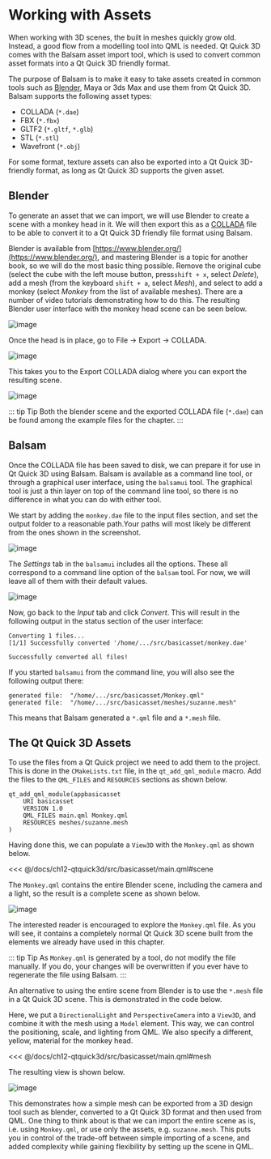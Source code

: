 # Working with Assets

When working with 3D scenes, the built in meshes quickly grow old. Instead, a good flow from a modelling tool into QML is needed. Qt Quick 3D comes with the Balsam asset import tool, which is used to convert common asset formats into a Qt Quick 3D friendly format.

The purpose of Balsam is to make it easy to take assets created in common tools such as [Blender](https://www.blender.org/), Maya or 3ds Max and use them from Qt Quick 3D. Balsam supports the following asset types:

- COLLADA (``*.dae``)
- FBX (``*.fbx``)
- GLTF2 (``*.gltf``, ``*.glb``)
- STL (``*.stl``)
- Wavefront (``*.obj``)

For some format, texture assets can also be exported into a Qt Quick 3D-friendly format, as long as Qt Quick 3D supports the given asset.

## Blender

To generate an asset that we can import, we will use Blender to create a scene with a monkey head in it. We will then export this as a [COLLADA](https://en.wikipedia.org/wiki/COLLADA) file to be able to convert it to a Qt Quick 3D friendly file format using Balsam.

Blender is available from [https://www.blender.org/](https://www.blender.org/), and mastering Blender is a topic for another book, so we will do the most basic thing possible. Remove the original cube (select the cube with the left mouse button, press``shift + x``, select _Delete_), add a mesh (from the keyboard ``shift + a``, select _Mesh_), and select to add a monkey (select _Monkey_ from the list of available meshes). There are a number of video tutorials demonstrating how to do this. The resulting Blender user interface with the monkey head scene can be seen below.

![image](./assets/blender-monkey.png)

Once the head is in place, go to File -> Export -> COLLADA.

![image](./assets/blender-export-menu.png)

This takes you to the Export COLLADA dialog where you can export the resulting scene.

![image](./assets/blender-export-collada.png)

::: tip Tip
Both the blender scene and the exported COLLADA file (``*.dae``) can be found among the example files for the chapter.
:::

## Balsam

Once the COLLADA file has been saved to disk, we can prepare it for use in Qt Quick 3D using Balsam. Balsam is available as a command line tool, or through a graphical user interface, using the ``balsamui`` tool. The graphical tool is just a thin layer on top of the command line tool, so there is no difference in what you can do with either tool.

We start by adding the ``monkey.dae`` file to the input files section, and set the output folder to a reasonable path.Your paths will most likely be different from the ones shown in the screenshot.

![image](./assets/balsamui-1.png)

The _Settings_ tab in the ``balsamui`` includes all the options. These all correspond to a command line option of the ``balsam`` tool. For now, we will leave all of them with their default values.

![image](./assets/balsamui-2.png)

Now, go back to the _Input_ tab and click _Convert_. This will result in the following output in the status section of the user interface:
    
```
Converting 1 files...
[1/1] Successfully converted '/home/.../src/basicasset/monkey.dae'

Successfully converted all files!
```

If you started ``balsamui`` from the command line, you will also see the following output there:

```
generated file:  "/home/.../src/basicasset/Monkey.qml"
generated file:  "/home/.../src/basicasset/meshes/suzanne.mesh"
```

This means that Balsam generated a ``*.qml`` file and a ``*.mesh`` file.

## The Qt Quick 3D Assets

To use the files from a Qt Quick project we need to add them to the project. This is done in the ``CMakeLists.txt`` file, in the ``qt_add_qml_module`` macro. Add the files to the ``QML_FILES`` and ``RESOURCES`` sections as shown below.

```
qt_add_qml_module(appbasicasset
    URI basicasset
    VERSION 1.0
    QML_FILES main.qml Monkey.qml 
    RESOURCES meshes/suzanne.mesh
)
```

Having done this, we can populate a ``View3D`` with the ``Monkey.qml`` as shown below. 

<<< @/docs/ch12-qtquick3d/src/basicasset/main.qml#scene

The ``Monkey.qml`` contains the entire Blender scene, including the camera and a light, so the result is a complete scene as shown below.

![image](./assets/asset-first-input.png)

The interested reader is encouraged to explore the ``Monkey.qml`` file. As you will see, it contains a completely normal Qt Quick 3D scene built from the elements we already have used in this chapter.

::: tip Tip
As ``Monkey.qml`` is generated by a tool, do not modify the file manually. If you do, your changes will be overwritten if you ever have to regenerate the file using Balsam.
:::

An alternative to using the entire scene from Blender is to use the ``*.mesh`` file in a Qt Quick 3D scene. This is demonstrated in the code below.

Here, we put a ``DirectionalLight`` and ``PerspectiveCamera`` into a ``View3D``, and combine it with the mesh using a ``Model`` element. This way, we can control the positioning, scale, and lighting from QML. We also specify a different, yellow, material for the monkey head.

<<< @/docs/ch12-qtquick3d/src/basicasset/main.qml#mesh

The resulting view is shown below.

![image](./assets/asset-second-input.png)

This demonstrates how a simple mesh can be exported from a 3D design tool such as blender, converted to a Qt Quick 3D format and then used from QML. One thing to think about is that we can import the entire scene as is, i.e. using ``Monkey.qml``, or use only the assets, e.g. ``suzanne.mesh``. This puts you in control of the trade-off between simple importing of a scene, and added complexity while gaining flexibility by setting up the scene in QML.
